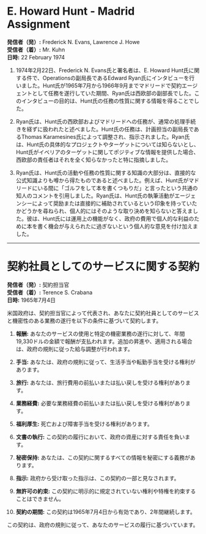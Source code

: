 # E. Howard Hunt - Madrid Assignment

**発信者（発）:** Frederick N. Evans, Lawrence J. Howe  
**受信者（着）:** Mr. Kuhn  
**日時:** 22 February 1974  

1. 1974年2月22日、Frederick N. Evans氏と署名者は、E. Howard Hunt氏に関する件で、Operationsの副局長であるEdward Ryan氏にインタビューを行いました。Hunt氏が1965年7月から1966年9月までマドリードで契約エージェントとして任務を遂行していた期間、Ryan氏は西欧部の副部長でした。このインタビューの目的は、Hunt氏の任務の性質に関する情報を得ることでした。

2. Ryan氏は、Hunt氏の西欧部およびマドリードへの任務が、通常の処理手続きを経ずに扱われたと述べました。Hunt氏の任務は、計画担当の副局長であるThomas Karamesines氏によって調整され、指示されました。Ryan氏は、Hunt氏の具体的なプロジェクトやターゲットについては知らないとし、Hunt氏がイベリアのターゲットに関してポジティブな情報を提供した場合、西欧部の責任者はそれを全く知らなかったと特に指摘しました。

3. Ryan氏は、Hunt氏の活動や任務の性質に関する知識の大部分は、直接的な公式知識よりも噂から得たものであると述べました。例えば、Hunt氏がマドリードにいる間に「ゴルフをして本を書くつもりだ」と言ったという共通の知人のコメントを引用しました。Ryan氏は、Hunt氏の執筆活動がエージェンシーによって奨励または直接的に補助されているという印象を持っていたかどうかを尋ねられ、個人的にはそのような取り決めを知らないと答えました。彼は、Hunt氏には運用上の機能がなく、政府の費用で個人的な利益のために本を書く機会が与えられたに過ぎないという個人的な意見を付け加えました。

---

# 契約社員としてのサービスに関する契約

**発信者（発）:** 契約担当官  
**受信者（着）:** Terence S. Crabana  
**日時:** 1965年7月4日  

米国政府は、契約担当官によって代表され、あなたに契約社員としてのサービスと機密性のある業務の遂行を以下の条件に基づいて契約します。

1. **報酬:** あなたのサービスの使用と特定の機密業務の遂行に対して、年間19,330ドルの金額で報酬が支払われます。追加の昇進や、適用される場合は、政府の規則に従った給与調整が行われます。

2. **手当:** あなたは、政府の規則に従って、生活手当や転勤手当を受ける権利があります。

3. **旅行:** あなたは、旅行費用の前払いまたは払い戻しを受ける権利があります。

4. **業務経費:** 必要な業務経費の前払いまたは払い戻しを受ける権利があります。

5. **福利厚生:** 死亡および障害手当を受ける権利があります。

6. **文書の執行:** この契約の履行において、政府の資産に対する責任を負います。

7. **秘密保持:** あなたは、この契約に関するすべての情報を秘密にする義務があります。

8. **指示:** 政府から受け取った指示は、この契約の一部と見なされます。

9. **無許可の約束:** この契約に明示的に規定されていない権利や特権を約束することはできません。

10. **契約の期間:** この契約は1965年7月4日から有効であり、2年間継続します。

この契約は、政府の規則に従って、あなたのサービスの履行に基づいています。